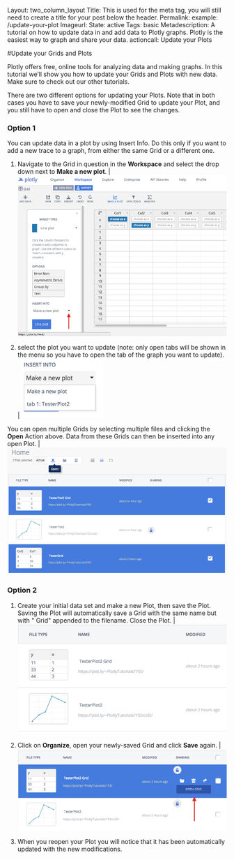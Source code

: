 Layout: two_column_layout
Title: This is used for the meta tag, you will still need to create a title for your post below the header.
Permalink: example: /update-your-plot
Imageurl: 
State: active
Tags: basic
Metadescription: A tutorial on how to update data in and add data to Plotly graphs. Plotly is the easiest way to graph and share your data. 
actioncall: Update your Plots

#Update your Grids and Plots

Plotly offers free, online tools for analyzing data and making graphs. In this tutorial we’ll show you how to update your Grids and Plots with new data. Make sure to check out our other tutorials.

There are two different options for updating your Plots. Note that in both cases you have to save your newly-modified Grid to update your Plot, and you still have to open and close the Plot to see the changes.

### Option 1

You can update data in a plot by using Insert Info. Do this only if you want to add a new trace to a graph, from either the same Grid or a different one.

1) Navigate to the Grid in question in the **Workspace** and select the drop down next to **Make a new plot**.  | ![Workspace](/static/images/update-your-plot/workspace.png)

2) select the plot you want to update (note: only open tabs will be shown in the menu so you have to open the tab of the graph you want to update).  | ![Insert data into plot](/static/images/update-your-plot/insert-into.png)

You can open multiple Grids by selecting multiple files and clicking the **Open** Action above. Data from these Grids can then be inserted into any open Plot. | ![Open multiple grids](/static/images/update-your-plot/open-multiple-grids.png)

### Option 2

1) Create your initial data set and make a new Plot, then save the Plot. Saving the Plot will automatically save a Grid with the same name but with " Grid" appended to the filename. Close the Plot. | ![New grid](/static/images/update-your-plot/new-grid.png)

2) Click on **Organize**, open your newly-saved Grid and click **Save** again. | ![New grid](/static/images/update-your-plot/open-grid.png)

3) When you reopen your Plot you will notice that it has been
automatically updated with the new modifications.
